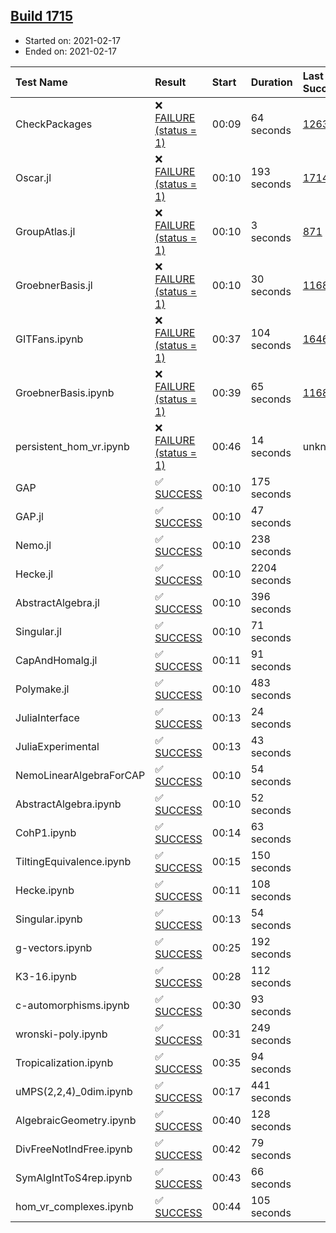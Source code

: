 ## [Build 1715](https://oscarci.mathematik.uni-kl.de/job/oscar-stable/1715/)

* Started on: 2021-02-17
* Ended on: 2021-02-17

| Test Name    | Result | Start | Duration | Last Success | First Failure |
|:-------------|:-------|:------|:---------|:-------------|:--------------|
| CheckPackages | ❌ [FAILURE (status = 1)](https://oscarci.mathematik.uni-kl.de/job/oscar-stable/1715/artifact/logs/build-1715/CheckPackages.log) | 00:09 | 64 seconds | [1263](https://oscarci.mathematik.uni-kl.de/job/oscar-stable/1263/) | [1264](https://oscarci.mathematik.uni-kl.de/job/oscar-stable/1264/) |
| Oscar.jl | ❌ [FAILURE (status = 1)](https://oscarci.mathematik.uni-kl.de/job/oscar-stable/1715/artifact/logs/build-1715/Oscar.jl.log) | 00:10 | 193 seconds | [1714](https://oscarci.mathematik.uni-kl.de/job/oscar-stable/1714/) | [1715](https://oscarci.mathematik.uni-kl.de/job/oscar-stable/1715/) |
| GroupAtlas.jl | ❌ [FAILURE (status = 1)](https://oscarci.mathematik.uni-kl.de/job/oscar-stable/1715/artifact/logs/build-1715/GroupAtlas.jl.log) | 00:10 | 3 seconds | [871](https://oscarci.mathematik.uni-kl.de/job/oscar-stable/871/) | [872](https://oscarci.mathematik.uni-kl.de/job/oscar-stable/872/) |
| GroebnerBasis.jl | ❌ [FAILURE (status = 1)](https://oscarci.mathematik.uni-kl.de/job/oscar-stable/1715/artifact/logs/build-1715/GroebnerBasis.jl.log) | 00:10 | 30 seconds | [1168](https://oscarci.mathematik.uni-kl.de/job/oscar-stable/1168/) | [1169](https://oscarci.mathematik.uni-kl.de/job/oscar-stable/1169/) |
| GITFans.ipynb | ❌ [FAILURE (status = 1)](https://oscarci.mathematik.uni-kl.de/job/oscar-stable/1715/artifact/logs/build-1715/GITFans.ipynb.log) | 00:37 | 104 seconds | [1646](https://oscarci.mathematik.uni-kl.de/job/oscar-stable/1646/) | [1647](https://oscarci.mathematik.uni-kl.de/job/oscar-stable/1647/) |
| GroebnerBasis.ipynb | ❌ [FAILURE (status = 1)](https://oscarci.mathematik.uni-kl.de/job/oscar-stable/1715/artifact/logs/build-1715/GroebnerBasis.ipynb.log) | 00:39 | 65 seconds | [1168](https://oscarci.mathematik.uni-kl.de/job/oscar-stable/1168/) | [1169](https://oscarci.mathematik.uni-kl.de/job/oscar-stable/1169/) |
| persistent_hom_vr.ipynb | ❌ [FAILURE (status = 1)](https://oscarci.mathematik.uni-kl.de/job/oscar-stable/1715/artifact/logs/build-1715/persistent_hom_vr.ipynb.log) | 00:46 | 14 seconds | unknown | unknown |
| GAP | ✅ [SUCCESS](https://oscarci.mathematik.uni-kl.de/job/oscar-stable/1715/artifact/logs/build-1715/GAP.log) | 00:10 | 175 seconds |  |  |
| GAP.jl | ✅ [SUCCESS](https://oscarci.mathematik.uni-kl.de/job/oscar-stable/1715/artifact/logs/build-1715/GAP.jl.log) | 00:10 | 47 seconds |  |  |
| Nemo.jl | ✅ [SUCCESS](https://oscarci.mathematik.uni-kl.de/job/oscar-stable/1715/artifact/logs/build-1715/Nemo.jl.log) | 00:10 | 238 seconds |  |  |
| Hecke.jl | ✅ [SUCCESS](https://oscarci.mathematik.uni-kl.de/job/oscar-stable/1715/artifact/logs/build-1715/Hecke.jl.log) | 00:10 | 2204 seconds |  |  |
| AbstractAlgebra.jl | ✅ [SUCCESS](https://oscarci.mathematik.uni-kl.de/job/oscar-stable/1715/artifact/logs/build-1715/AbstractAlgebra.jl.log) | 00:10 | 396 seconds |  |  |
| Singular.jl | ✅ [SUCCESS](https://oscarci.mathematik.uni-kl.de/job/oscar-stable/1715/artifact/logs/build-1715/Singular.jl.log) | 00:10 | 71 seconds |  |  |
| CapAndHomalg.jl | ✅ [SUCCESS](https://oscarci.mathematik.uni-kl.de/job/oscar-stable/1715/artifact/logs/build-1715/CapAndHomalg.jl.log) | 00:11 | 91 seconds |  |  |
| Polymake.jl | ✅ [SUCCESS](https://oscarci.mathematik.uni-kl.de/job/oscar-stable/1715/artifact/logs/build-1715/Polymake.jl.log) | 00:10 | 483 seconds |  |  |
| JuliaInterface | ✅ [SUCCESS](https://oscarci.mathematik.uni-kl.de/job/oscar-stable/1715/artifact/logs/build-1715/JuliaInterface.log) | 00:13 | 24 seconds |  |  |
| JuliaExperimental | ✅ [SUCCESS](https://oscarci.mathematik.uni-kl.de/job/oscar-stable/1715/artifact/logs/build-1715/JuliaExperimental.log) | 00:13 | 43 seconds |  |  |
| NemoLinearAlgebraForCAP | ✅ [SUCCESS](https://oscarci.mathematik.uni-kl.de/job/oscar-stable/1715/artifact/logs/build-1715/NemoLinearAlgebraForCAP.log) | 00:10 | 54 seconds |  |  |
| AbstractAlgebra.ipynb | ✅ [SUCCESS](https://oscarci.mathematik.uni-kl.de/job/oscar-stable/1715/artifact/logs/build-1715/AbstractAlgebra.ipynb.log) | 00:10 | 52 seconds |  |  |
| CohP1.ipynb | ✅ [SUCCESS](https://oscarci.mathematik.uni-kl.de/job/oscar-stable/1715/artifact/logs/build-1715/CohP1.ipynb.log) | 00:14 | 63 seconds |  |  |
| TiltingEquivalence.ipynb | ✅ [SUCCESS](https://oscarci.mathematik.uni-kl.de/job/oscar-stable/1715/artifact/logs/build-1715/TiltingEquivalence.ipynb.log) | 00:15 | 150 seconds |  |  |
| Hecke.ipynb | ✅ [SUCCESS](https://oscarci.mathematik.uni-kl.de/job/oscar-stable/1715/artifact/logs/build-1715/Hecke.ipynb.log) | 00:11 | 108 seconds |  |  |
| Singular.ipynb | ✅ [SUCCESS](https://oscarci.mathematik.uni-kl.de/job/oscar-stable/1715/artifact/logs/build-1715/Singular.ipynb.log) | 00:13 | 54 seconds |  |  |
| g-vectors.ipynb | ✅ [SUCCESS](https://oscarci.mathematik.uni-kl.de/job/oscar-stable/1715/artifact/logs/build-1715/g-vectors.ipynb.log) | 00:25 | 192 seconds |  |  |
| K3-16.ipynb | ✅ [SUCCESS](https://oscarci.mathematik.uni-kl.de/job/oscar-stable/1715/artifact/logs/build-1715/K3-16.ipynb.log) | 00:28 | 112 seconds |  |  |
| c-automorphisms.ipynb | ✅ [SUCCESS](https://oscarci.mathematik.uni-kl.de/job/oscar-stable/1715/artifact/logs/build-1715/c-automorphisms.ipynb.log) | 00:30 | 93 seconds |  |  |
| wronski-poly.ipynb | ✅ [SUCCESS](https://oscarci.mathematik.uni-kl.de/job/oscar-stable/1715/artifact/logs/build-1715/wronski-poly.ipynb.log) | 00:31 | 249 seconds |  |  |
| Tropicalization.ipynb | ✅ [SUCCESS](https://oscarci.mathematik.uni-kl.de/job/oscar-stable/1715/artifact/logs/build-1715/Tropicalization.ipynb.log) | 00:35 | 94 seconds |  |  |
| uMPS(2,2,4)_0dim.ipynb | ✅ [SUCCESS](https://oscarci.mathematik.uni-kl.de/job/oscar-stable/1715/artifact/logs/build-1715/uMPS-2-2-4-_0dim.ipynb.log) | 00:17 | 441 seconds |  |  |
| AlgebraicGeometry.ipynb | ✅ [SUCCESS](https://oscarci.mathematik.uni-kl.de/job/oscar-stable/1715/artifact/logs/build-1715/AlgebraicGeometry.ipynb.log) | 00:40 | 128 seconds |  |  |
| DivFreeNotIndFree.ipynb | ✅ [SUCCESS](https://oscarci.mathematik.uni-kl.de/job/oscar-stable/1715/artifact/logs/build-1715/DivFreeNotIndFree.ipynb.log) | 00:42 | 79 seconds |  |  |
| SymAlgIntToS4rep.ipynb | ✅ [SUCCESS](https://oscarci.mathematik.uni-kl.de/job/oscar-stable/1715/artifact/logs/build-1715/SymAlgIntToS4rep.ipynb.log) | 00:43 | 66 seconds |  |  |
| hom_vr_complexes.ipynb | ✅ [SUCCESS](https://oscarci.mathematik.uni-kl.de/job/oscar-stable/1715/artifact/logs/build-1715/hom_vr_complexes.ipynb.log) | 00:44 | 105 seconds |  |  |
